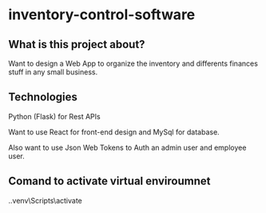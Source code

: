 # inventory-control-software

## What is this project about?

Want to design a Web App to organize the inventory and differents finances stuff in any small business. 

## Technologies

Python (Flask) for Rest APIs 

Want to use React for front-end design and MySql for database.

Also want to use Json Web Tokens to Auth an admin user and employee user.

## Comand to activate virtual enviroumnet 

.\.venv\Scripts\activate